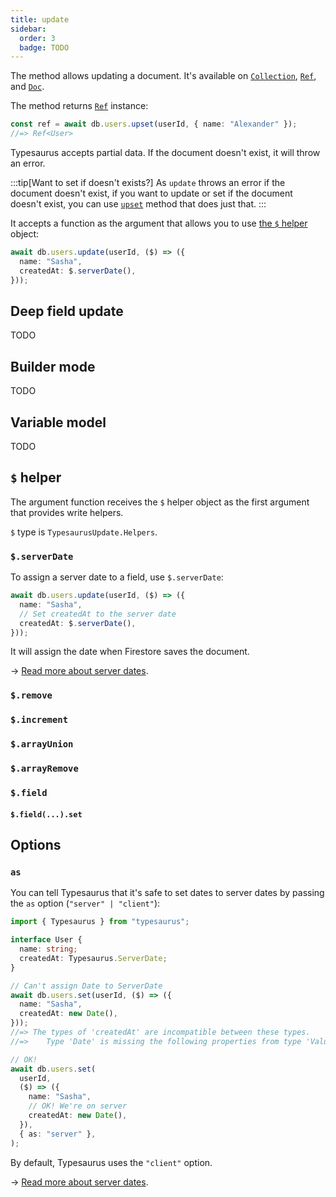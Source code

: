 ```yaml
---
title: update
sidebar:
  order: 3
  badge: TODO
---
```


The method allows updating a document. It's available on [`Collection`](/classes/collection/#update), [`Ref`](/classes/ref/#update), and [`Doc`](/classes/doc/#update).

The method returns [`Ref`](/docs/classes/ref) instance:

```ts
const ref = await db.users.upset(userId, { name: "Alexander" });
//=> Ref<User>
```

Typesaurus accepts partial data. If the document doesn't exist, it will throw an error.

:::tip[Want to set if doesn't exists?]
As `update` throws an error if the document doesn't exist, if you want to update or set if the document doesn't exist, you can use [`upset`](/docs/api/upset) method that does just that.
:::

It accepts a function as the argument that allows you to use [the `$` helper](#-helper) object:

```ts
await db.users.update(userId, ($) => ({
  name: "Sasha",
  createdAt: $.serverDate(),
}));
```

## Deep field update

TODO

## Builder mode

TODO

## Variable model

TODO

## `$` helper

The argument function receives the `$` helper object as the first argument that provides write helpers.

`$` type is `TypesaurusUpdate.Helpers`.

### `$.serverDate`

To assign a server date to a field, use `$.serverDate`:

```ts
await db.users.update(userId, ($) => ({
  name: "Sasha",
  // Set createdAt to the server date
  createdAt: $.serverDate(),
}));
```

It will assign the date when Firestore saves the document.

→ [Read more about server dates](/type-safety/server-dates/).

### `$.remove`

### `$.increment`

### `$.arrayUnion`

### `$.arrayRemove`

### `$.field`

#### `$.field(...).set`

## Options

### `as`

You can tell Typesaurus that it's safe to set dates to server dates by passing the `as` option (`"server" | "client"`):

```ts
import { Typesaurus } from "typesaurus";

interface User {
  name: string;
  createdAt: Typesaurus.ServerDate;
}

// Can't assign Date to ServerDate
await db.users.set(userId, ($) => ({
  name: "Sasha",
  createdAt: new Date(),
}));
//=> The types of 'createdAt' are incompatible between these types.
//=>    Type 'Date' is missing the following properties from type 'ValueServerDate': type, kind

// OK!
await db.users.set(
  userId,
  ($) => ({
    name: "Sasha",
    // OK! We're on server
    createdAt: new Date(),
  }),
  { as: "server" },
);
```

By default, Typesaurus uses the `"client"` option.

→ [Read more about server dates](/type-safety/server-dates/).
